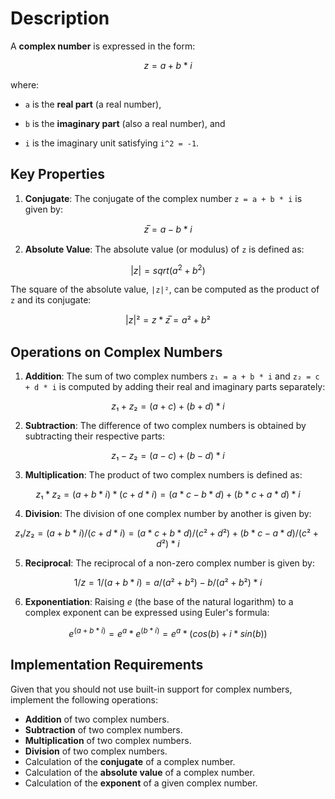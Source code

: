 # Description

A **complex number** is expressed in the form:

```math
z = a + b * i
```

where:

- `a` is the **real part** (a real number),

- `b` is the **imaginary part** (also a real number), and

- `i` is the imaginary unit satisfying `i^2 = -1`.

## Key Properties

1. **Conjugate**: The conjugate of the complex number `z = a + b * i` is given by:

```math
z̅ = a - b * i
```

2. **Absolute Value**: The absolute value (or modulus) of `z` is defined as:

```math
|z| = sqrt(a^2 + b^2)
```

The square of the absolute value, `|z|²`, can be computed as the product of `z` and its conjugate:

```math
|z|² = z * z̅ = a² + b²
```

## Operations on Complex Numbers

1. **Addition**: The sum of two complex numbers `z₁ = a + b * i` and `z₂ = c + d * i` is computed by adding their real and imaginary parts separately:

```math
z₁ + z₂ = (a + c) + (b + d) * i
```

2. **Subtraction**: The difference of two complex numbers is obtained by subtracting their respective parts:

```math
z₁ - z₂ = (a - c) + (b - d) * i
```

3. **Multiplication**: The product of two complex numbers is defined as:

```math
z₁ * z₂ = (a + b * i) * (c + d * i) = (a * c - b * d) + (b * c + a * d) * i
```

4. **Division**: The division of one complex number by another is given by:

```math
z₁ / z₂ = (a + b * i) / (c + d * i) = (a * c + b * d) / (c² + d²) + (b * c - a * d) / (c² + d²) * i
```

5. **Reciprocal**: The reciprocal of a non-zero complex number is given by:

```math
1 / z = 1 / (a + b * i) = a / (a² + b²) - b / (a² + b²) * i
```

6. **Exponentiation**: Raising _e_ (the base of the natural logarithm) to a complex exponent can be expressed using Euler's formula:

```math
e^(a + b * i) = e^a * e^(b * i) = e^a * (cos(b) + i * sin(b))
```

## Implementation Requirements

Given that you should not use built-in support for complex numbers, implement the following operations:

- **Addition** of two complex numbers.
- **Subtraction** of two complex numbers.
- **Multiplication** of two complex numbers.
- **Division** of two complex numbers.
- Calculation of the **conjugate** of a complex number.
- Calculation of the **absolute value** of a complex number.
- Calculation of the **exponent** of a given complex number.
